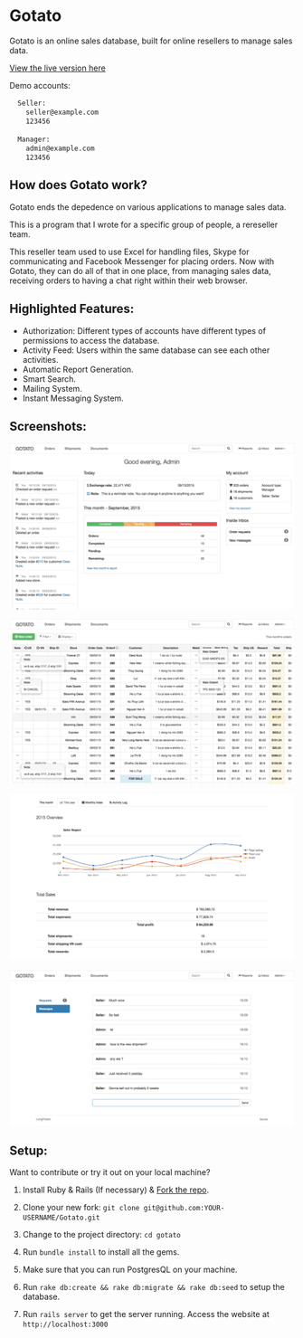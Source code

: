 # Gotato

Gotato is an online sales database, built for online resellers to manage sales data.

[View the live version here](https://red-moose-2689.herokuapp.com/)

Demo accounts:
```
  Seller:
    seller@example.com
    123456

  Manager:
    admin@example.com
    123456
```

## How does Gotato work?

Gotato ends the depedence on various applications to manage sales data.

This is a program that I wrote for a specific group of people, a rereseller team.

This reseller team used to use Excel for handling files, Skype for communicating and Facebook Messenger for placing orders. Now with Gotato, they can do all of that in one place, from managing sales data, receiving orders to having a chat right within their web browser.

## Highlighted Features:

* Authorization: Different types of accounts have different types of permissions to access the database.
* Activity Feed: Users within the same database can see each other activities.
* Automatic Report Generation.
* Smart Search.
* Mailing System.
* Instant Messaging System.

## Screenshots:

![1](https://raw.githubusercontent.com/LongPotato/Gotato/master/app/assets/images/sc1.jpg)

![2](https://raw.githubusercontent.com/LongPotato/Gotato/master/app/assets/images/sc3.jpg)

![3](https://raw.githubusercontent.com/LongPotato/Gotato/master/app/assets/images/sc4.jpg)

![4](https://raw.githubusercontent.com/LongPotato/Gotato/master/app/assets/images/sc2.jpg)

## Setup:

Want to contribute or try it out on your local machine?

1. Install Ruby & Rails (If necessary) & [Fork the repo](http://help.github.com/forking/).

2. Clone your new fork: `git clone git@github.com:YOUR-USERNAME/Gotato.git`

3. Change to the project directory: `cd gotato`

4. Run `bundle install` to install all the gems.

5. Make sure that you can run PostgresQL on your machine.

6. Run `rake db:create && rake db:migrate && rake db:seed` to setup the database.

7. Run `rails server` to get the server running. Access the website at `http://localhost:3000`


